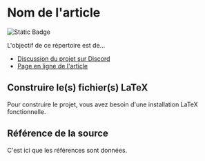 # Nom de l'article

![Static Badge](https://img.shields.io/badge/vertueux.github.io-View_online-brightgreen?color=blue&link=https%3A%2F%2Fvertueux.github.io)

L'objectif de ce répertoire est de...

* [Discussion du projet sur Discord](https://discord.com/invite/4m2SgCmWMr)
* [Page en ligne de l'article](https://vertueux.github.io/paper)

## Construire le(s) fichier(s) LaTeX

Pour construire le projet, vous avez besoin d'une installation LaTeX fonctionnelle.

## Référence de la source

C'est ici que les références sont données.